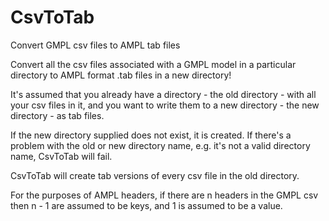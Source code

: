 # CsvToTab
Convert GMPL csv files to AMPL tab files

Convert all the csv files associated with a GMPL model
in a particular directory to AMPL format .tab files
in a new directory!

It's assumed that you already have a directory - the 
old directory - with all your csv files in it, 
and you want to write them to a new directory - the
new directory - as tab files.

If the new directory supplied does not exist, it
is created. If there's a problem with the old or new
directory name, e.g. it's not a valid directory
name, CsvToTab will fail.

CsvToTab will create tab versions of every csv file in the
old directory.
    
For the purposes of AMPL headers, if there are n
headers in the GMPL csv then n - 1 are assumed to 
be keys, and 1 is assumed to be a value.
